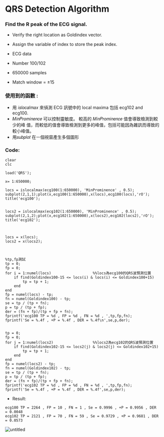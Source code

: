 # QRS Detection Algorithm 

### Find the R peak of the ECG signal. 
* Verify the right location as Goldindex vector. 

* Assign the variable of index to store the peak index. 

* ECG data 
- Number 100/102 

- 650000 samples 

- Match window = ±15 

### 使用到的函數 :
* 用 𝑖𝑠𝑙𝑜𝑐𝑎𝑙𝑚𝑎𝑥 來偵測 ECG 訊號中的 local maxima 包括 ecg102 and ecg100. 
* 𝑀𝑖𝑛𝑃𝑟𝑜𝑚𝑖𝑛𝑒𝑛𝑐𝑒 可以控制靈敏度。 較高的 𝑀𝑖𝑛𝑃𝑟𝑜𝑚𝑖𝑛𝑒𝑛𝑐𝑒 值會導致檢測到較少的峰
值，而較低的值會導致檢測到更多的峰值，包括可能因為雜訊而導致的較小峰值。 
* 用𝑠𝑢𝑏𝑝𝑙𝑜𝑡 在㇐個視窗產生多個圖形

### Code:

```
clear
clc

load('QRS');

x= 1:650000;

locs = islocalmax(ecg100(1:650000), 'MinProminence' , 0.5);
subplot(2,1,1);plot(x,ecg100(1:650000),x(locs),ecg100(locs),'rO');
title('ecg100');


locs2 = islocalmax(ecg102(1:650000), 'MinProminence' , 0.5);
subplot(2,1,2);plot(x,ecg102(1:650000),x(locs2),ecg102(locs2),'rO');
title('ecg102');



locs = x(locs);
locs2 = x(locs2);



%tp,fp測試
tp = 0;
fp = 0;
for i = 1:numel(locs)                   %%locs為ecg100的QRS波預測位置
    if find(Goldindex100-15 <= locs(i) & locs(i) <= Goldindex100+15)    
        tp = tp + 1;
    end
end
fp = numel(locs) - tp;
fn = numel(Goldindex100) - tp;
se = tp / (tp + fn);
p = tp / (tp + fp);
der = (fn + fp)/(tp + fp + fn);
fprintf('ecg100 TP = %d , FP = %d , FN = %d , ',tp,fp,fn);
fprintf('Se = %.4f , +P = %.4f , DER = %.4f\n',se,p,der);


tp = 0;
fp = 0;
for j = 1:numel(locs2)                  %%locs2為ecg102的QRS波預測位置
    if find(Goldindex102-15 <= locs2(j) & locs2(j) <= Goldindex102+15)
        tp = tp + 1;
    end
end
fp = numel(locs2) - tp;
fn = numel(Goldindex102) - tp;
se = tp / (tp + fn);
p = tp / (tp + fp);
der = (fn + fp)/(tp + fp + fn);
fprintf('ecg102 TP = %d , FP = %d , FN = %d , ',tp,fp,fn);
fprintf('Se = %.4f , +P = %.4f , DER = %.4f',se,p,der);

```

* Result:
```
ecg100 TP = 2264 , FP = 10 , FN = 1 , Se = 0.9996 , +P = 0.9956 , DER = 0.0048 
ecg102 TP = 2121 , FP = 70 , FN = 59 , Se = 0.9729 , +P = 0.9681 , DER = 0.0573
```


![untitled](https://user-images.githubusercontent.com/68816726/236611851-6841ca07-bf2e-4587-b80c-f0cf6a528e40.jpg)


